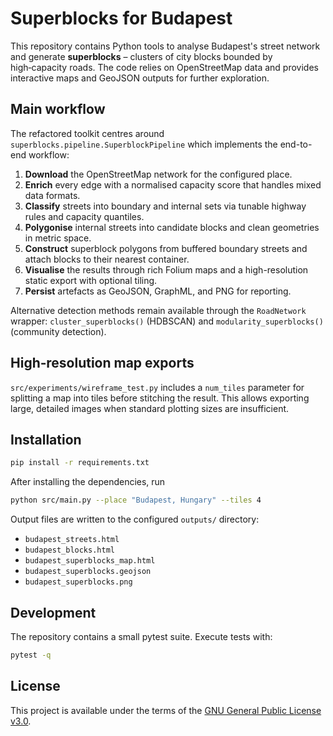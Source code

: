 # Superblocks for Budapest

This repository contains Python tools to analyse Budapest's street network and generate **superblocks** – clusters of city blocks bounded by high‑capacity roads. The code relies on OpenStreetMap data and provides interactive maps and GeoJSON outputs for further exploration.

## Main workflow

The refactored toolkit centres around `superblocks.pipeline.SuperblockPipeline` which
implements the end-to-end workflow:

1. **Download** the OpenStreetMap network for the configured place.
2. **Enrich** every edge with a normalised capacity score that handles mixed data formats.
3. **Classify** streets into boundary and internal sets via tunable highway rules and capacity quantiles.
4. **Polygonise** internal streets into candidate blocks and clean geometries in metric space.
5. **Construct** superblock polygons from buffered boundary streets and attach blocks to their nearest container.
6. **Visualise** the results through rich Folium maps and a high-resolution static export with optional tiling.
7. **Persist** artefacts as GeoJSON, GraphML, and PNG for reporting.

Alternative detection methods remain available through the `RoadNetwork` wrapper: `cluster_superblocks()` (HDBSCAN) and `modularity_superblocks()` (community detection).

## High‑resolution map exports

`src/experiments/wireframe_test.py` includes a `num_tiles` parameter for splitting a map into tiles before stitching the result. This allows exporting large, detailed images when standard plotting sizes are insufficient.

## Installation

```bash
pip install -r requirements.txt
```

After installing the dependencies, run

```bash
python src/main.py --place "Budapest, Hungary" --tiles 4
```

Output files are written to the configured `outputs/` directory:

- `budapest_streets.html`
- `budapest_blocks.html`
- `budapest_superblocks_map.html`
- `budapest_superblocks.geojson`
- `budapest_superblocks.png`

## Development

The repository contains a small pytest suite. Execute tests with:

```bash
pytest -q
```

## License

This project is available under the terms of the [GNU General Public License v3.0](https://www.gnu.org/licenses/gpl-3.0.en.html).
